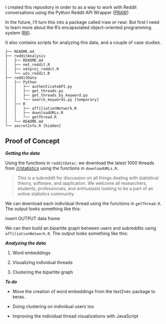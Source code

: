 I created this repository in order to as a way to work with Reddit
conversations using the Python Reddit API Wrapper
([PRAW](https://praw.readthedocs.io/en/latest/))

In the future, I’ll turn this into a package called rraw or rwar. But
first I need to learn more about the R’s encapsulated object-oriented
programming system ([R6](https://r6.r-lib.org/)).

It also contains scripts for analyzing this data, and a couple of case
studies.

    ├── README.md
    ├── redditAnalysis
    │   ├── README.md
    │   ├── net_reddit.R
    │   ├── netproj_reddit.R
    │   └── w2v_reddit.R
    ├── redditData
    │   ├── Python
    │   │   ├── authenticateAPI.py
    │   │   ├── get_threads.py
    │   │   ├── get_threads_by_keyword.py
    │   │   └── search_keywords.py [temporary]
    │   ├── R
    │   │   ├── affiliationNetwork.R
    │   │   ├── downloadURLs.R
    │   │   └── getThread.R
    │   └── README.md
    └── secretInfo.R [hidden]

Proof of Concept
----------------

***Getting the data***

Using the functions in `redditData/`, we download the latest 1000
threads from [/r/statistics](https://www.reddit.com/r/statistics/) using
the functions in `downloadURLs.R`.

> This is a subreddit for discussion on all things dealing with
> statistical theory, software, and application. We welcome all
> researchers, students, professionals, and enthusiasts looking to be a
> part of an online statistics community.

We can download each individual thread using the functions in
`getThread.R`. The output looks something like this:

insert OUTPUT data frame

We can then build an bipartite graph between users and subreddits using
`affiliationNetwork.R`. The output looks something like this:

***Analyzing the data***

1.  Word embeddings

2.  Visualizing individual threads

3.  Clustering the bipartite graph

***To do***

-   Move the creation of word embeddings from the text2vec package to
    keras.

-   Doing clustering on individual users too

-   Improving the individual thread visualizations with JavaScript
